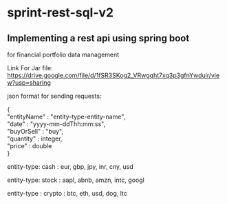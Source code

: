 # sprint-rest-sql-v2

## Implementing a rest api using spring boot
for financial portfolio data management

Link For Jar file: \
https://drive.google.com/file/d/1fSR3SKog2_VRwgqht7xq3p3gfnYwduir/view?usp=sharing

json format for sending requests:

{ \
    "entityName" : "entity-type-entity-name", \
    "date" : "yyyy-mm-ddThh:mm:ss", \
    "buyOrSell" : "buy", \
    "quantity" : integer, \
    "price" : double \
}

entity-type:  cash  :  eur,
gbp,
jpy,
inr,
cny,
usd

entity-type: stock  :  aapl,
abnb,
amzn,
intc,
googl


entity-type : crypto  :  btc,
eth,
usd,
dog,
ltc

